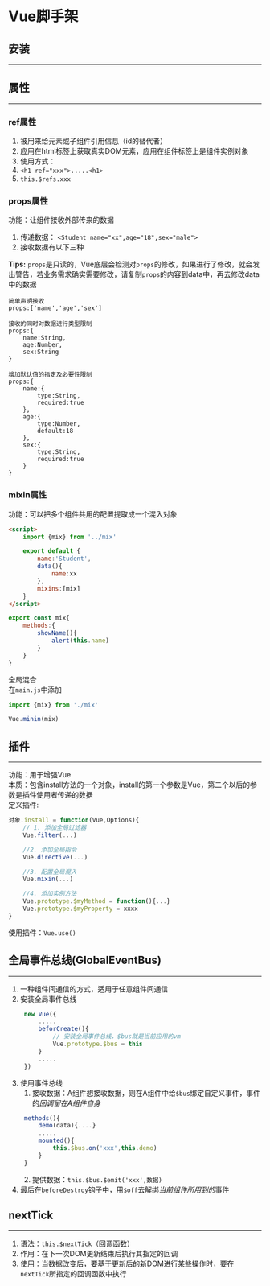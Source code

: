# Vue脚手架

## 安装

---



## 属性

---

### ref属性

1. 被用来给元素或子组件引用信息（id的替代者）
2. 应用在html标签上获取真实DOM元素，应用在组件标签上是组件实例对象
3. 使用方式：
  1. `<h1 ref="xxx">.....<h1>`
  2. `this.$refs.xxx`


### props属性

功能：让组件接收外部传来的数据
1. 传递数据： `<Student name="xx",age="18",sex="male">`
2. 接收数据有以下三种

**Tips:** `props`是只读的，Vue底层会检测对`props`的修改，如果进行了修改，就会发出警告，若业务需求确实需要修改，请复制`props`的内容到data中，再去修改data中的数据
  
    简单声明接收
    props:['name','age','sex']

    接收的同时对数据进行类型限制
    props:{
        name:String,
        age:Number,
        sex:String
    }

    增加默认值的指定及必要性限制
    props:{
        name:{
            type:String,
            required:true
        },
        age:{
            type:Number,
            default:18
        },
        sex:{
            type:String,
            required:true
        }
    }

### mixin属性

功能：可以把多个组件共用的配置提取成一个混入对象  

```html
<script>
    import {mix} from '../mix'

    export default {
        name:'Student',
        data(){
            name:xx
        },
        mixins:[mix]
    }
</script>
```

```javascript
export const mix{
    methods:{
        showName(){
            alert(this.name)
        }
    }
}
```

全局混合  
在`main.js`中添加
```javascript
import {mix} from './mix'

Vue.minin(mix)
```

## 插件

---

功能：用于增强Vue  
本质：包含install方法的一个对象，install的第一个参数是Vue，第二个以后的参数是插件使用者传递的数据  
定义插件:
```javascript
对象.install = function(Vue,Options){
    // 1. 添加全局过滤器
    Vue.filter(...)

    //2. 添加全局指令
    Vue.directive(...)

    //3. 配置全局混入
    Vue.mixin(...)

    //4. 添加实例方法
    Vue.prototype.$myMethod = function(){...}
    Vue.prototype.$myProperty = xxxx
}
```
使用插件：`Vue.use()`

## 全局事件总线(GlobalEventBus)

---

1. 一种组件间通信的方式，适用于任意组件间通信
2. 安装全局事件总线
   ```javascript
    new Vue({
        .....
        beforCreate(){
            // 安装全局事件总线，$bus就是当前应用的vm
            Vue.prototype.$bus = this
        }
        .....
    })
   ```
3. 使用事件总线
   1. 接收数据：A组件想接收数据，则在A组件中给`$bus`绑定自定义事件，事件的*回调留在A组件自身*
   ```javascript
    methods(){
        demo(data){....}
        .....
        mounted(){
            this.$bus.on('xxx',this.demo)
        }
    }
   ```
   2. 提供数据：`this.$bus.$emit('xxx',数据)`
4. 最后在`beforeDestroy`钩子中，用`$off`去解绑*当前组件所用到的*事件

## nextTick

---

1. 语法：`this.$nextTick`（回调函数）
2. 作用：在下一次DOM更新结束后执行其指定的回调
3. 使用：当数据改变后，要基于更新后的新DOM进行某些操作时，要在`nextTick`所指定的回调函数中执行